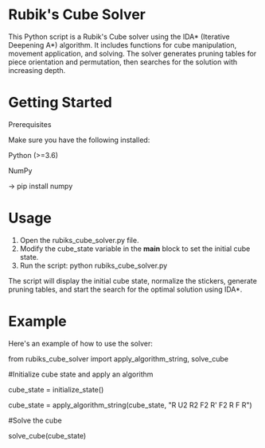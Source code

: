# Rubik's Cube Solver
This Python script is a Rubik's Cube solver using the IDA* (Iterative Deepening A*) algorithm. It includes functions for cube manipulation, movement application, and solving. The solver generates pruning tables for piece orientation and permutation, then searches for the solution with increasing depth.

# Getting Started
Prerequisites

Make sure you have the following installed:

Python (>=3.6)

NumPy

-> pip install numpy

# Usage
1. Open the rubiks_cube_solver.py file.
2. Modify the cube_state variable in the __main__ block to set the initial cube state.
3. Run the script: python rubiks_cube_solver.py
   
The script will display the initial cube state, normalize the stickers, generate pruning tables, and start the search for the optimal solution using IDA*.
# Example
Here's an example of how to use the solver:

from rubiks_cube_solver import apply_algorithm_string, solve_cube

#Initialize cube state and apply an algorithm

cube_state = initialize_state()

cube_state = apply_algorithm_string(cube_state, "R U2 R2 F2 R' F2 R F R")

#Solve the cube

solve_cube(cube_state)

